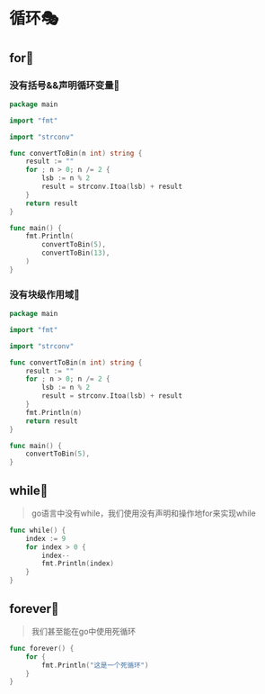 # 循环🎭

## for🎨

### 没有括号&&声明循环变量🤳

```go
package main

import "fmt"

import "strconv"

func convertToBin(n int) string {
	result := ""
	for ; n > 0; n /= 2 {
		lsb := n % 2
		result = strconv.Itoa(lsb) + result
	}
	return result
}

func main() {
	fmt.Println(
		convertToBin(5),
		convertToBin(13),
	)
}

```

### 没有块级作用域🎋

```go
package main

import "fmt"

import "strconv"

func convertToBin(n int) string {
	result := ""
	for ; n > 0; n /= 2 {
		lsb := n % 2
		result = strconv.Itoa(lsb) + result
	}
	fmt.Println(n)
	return result
}

func main() {
	convertToBin(5),
}
```



## while🎄

> go语言中没有while，我们使用没有声明和操作地for来实现while

```go
func while() {
	index := 9
	for index > 0 {
		index--
		fmt.Println(index)
	}
}
```



## forever🎡

> 我们甚至能在go中使用死循环

```go
func forever() {
	for {
		fmt.Println("这是一个死循环")
	}
}
```

